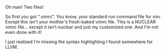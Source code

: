 Oh man! Two files!

So first you got ".vimrc". You know, your standard run command file for vim.
Except this isn't your mother's fresh-baked vimrc file.
This is a NUCLEAR vimrc file... except it isn't nuclear and just my
customized one. And I'm not even done with it!

I just realized I'm missing the syntax highlighting I found somewhere for LLVM.

